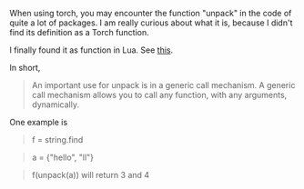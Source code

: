 When using torch, you may encounter the function "unpack" in the code of quite a lot of packages. I am really curious about what it is, because I didn't find its definition as a Torch function.  

I finally found it as function in Lua. See [this](https://www.lua.org/pil/5.1.html).

In short, 
>An important use for unpack is in a generic call mechanism. A generic call mechanism allows you to call any function, with any arguments, dynamically.

One example is 
>f = string.find

>a = {"hello", "ll"}

>f(unpack(a))  will return 3 and 4